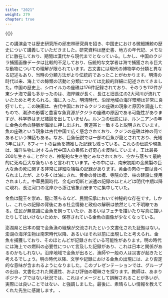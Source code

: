 ```yaml
---
title: "2021"
weight: 279
chapter: true
---
```



{{<youtube id="n_E0mVvcvsI">}}

この講演会では歴史研究所の邱忠林研究員を招き、中国史における微細捕鯨の歴史について講義していただきました。研究資料は歴史書、地方の年代記、メモなどに散在しており、期間は漢代から現代までとなっている。しかし、中国のクジラ捕獲画像データは比較的不足しており、伝統的な文学者は海で捕獲される巨大な動物についての理解が限られています。古文書には現代の博物学の分類と異なる記述もあり、当時の分類方法がより伝統的であったことがわかります。明清の時代以来、海上での鯨類の活動と分類については比較的詳細に記述されてきました。中国の歴史上、シロイルカの座礁は176件記録されており、そのうち112件が東シナ海で最も多かったのは、海岸線が長く、長江と旧長江の2大河川が流れていたためと考えられる。海に入った。明清時代、沿岸地域の海洋環境は非常に良好でした。この映画は、古代中国におけるクジラの座礁の現象と原因を調査したもので、潮汐の影響と豊富な魚資源がクジラの座礁の原因である可能性がありますが、科学界はまだ結論を出していません。ルンユの伝説には、ルンニアンの年に金色の魚の静脈が海岸に押し出され、黄道帯と一致すると説明されています。魚の座礁という現象は古代中国で広く懸念されており、クジラの座礁は神の罰であるという神話もある。なお、巨魚伝説では一部の巨魚が龍とされており、光緒3年には7、8フィートの巨魚を捕獲した記録も残っている。これらの伝説や現象は、海洋生物に対する古代中国人の畏怖と好奇心を反映しています。王は最長200年生きることができ、神秘的な生き物とみなされており、空から落ちて最終的に死ぬ巨大な魚もいると言われています。その中には、南宋初期の金属製の巨大な魚の死に関する非常に詳細な犠牲の記録があります。黄金の肉の一部は食べられましたが、より多くは油にされ、黄金の骨は橋、寺院の梁、柱の建設に使用されました。中華民国時代、金屯の切断と派遣の記録のほとんどは明代中期以降に現れ、長江河口の北岸から浙江省象山安までに集中していた。

金魚は龍王を崇め、龍に落ちるなど、民間伝承において神秘的な存在です。しかし、これらの記録の背後にある社会情勢と政府の解釈は依然として不明瞭である。住民が無意識に金魚を飼っていたか、あるいはフェチを描いたり写真に描いたりしてはいけないためか、保存されている金魚の画像が少なくなっている。

澎湖県と日本の間で金魚漁の経験が交流されたという文書化された証拠はない。澎湖の海洋生物は南宋時代以降、あるいはそれ以前に出現したと考えられ、金魚を捕獲しており、そのほとんどが記録されている可能性があります。明の時代には海上での燃料の必要性について言及した記録があり、これは日本と関係があるのか​​もしれない。沿岸地域で金魚が出ると、漁師や一般の人は災害が起きたと考えるでしょう。明の時代以降、文学や記録における金魚の出現には、より否定的な意味が含まれるようになりました。このプレゼンテーションでは、グループの出自、文書化された関連性、および評価の曖昧さを探ります。教師は、あまりポジティブではない状況では、これはイメージとして誤解されることが多いが、実際には良いことではない、と強調しました。最後に、素晴らしい情報を教えてくれた先生に感謝します。 、

